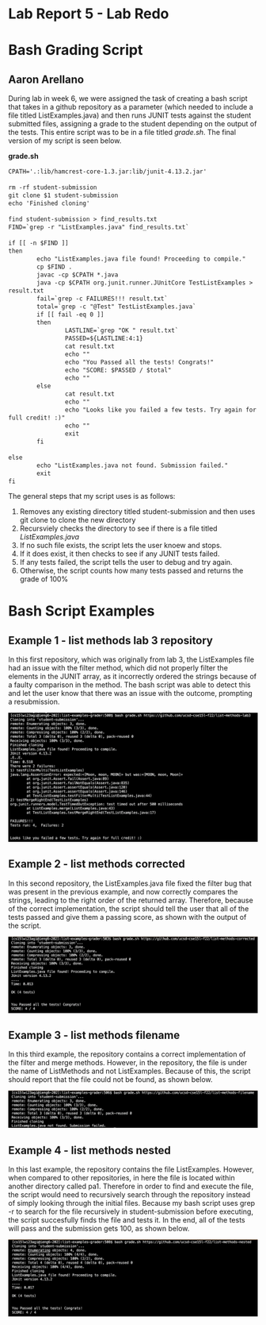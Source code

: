 # Lab Report 5 - Lab Redo 
# Bash Grading Script
## Aaron Arellano

During lab in week 6, we were assigned the task of creating a bash script that takes in a github repository as a parameter (which needed to include a file
titled ListExamples.java) and then runs JUNIT tests against the student submitted files, assigning a grade to the student depending on the output of the 
tests. This entire script was to be in a file titled *grade.sh*. The final version of my script is seen below.

**grade.sh**

```
CPATH='.:lib/hamcrest-core-1.3.jar:lib/junit-4.13.2.jar'

rm -rf student-submission
git clone $1 student-submission
echo 'Finished cloning'

find student-submission > find_results.txt
FIND=`grep -r "ListExamples.java" find_results.txt`

if [[ -n $FIND ]]
then 
        echo "ListExamples.java file found! Proceeding to compile."
        cp $FIND .
        javac -cp $CPATH *.java
        java -cp $CPATH org.junit.runner.JUnitCore TestListExamples > result.txt
        fail=`grep -c FAILURES!!! result.txt`
        total=`grep -c "@Test" TestListExamples.java`
        if [[ fail -eq 0 ]]
        then
                LASTLINE=`grep "OK " result.txt`
                PASSED=${LASTLINE:4:1}
                cat result.txt
                echo ""
                echo "You Passed all the tests! Congrats!"
                echo "SCORE: $PASSED / $total"
                echo ""
        else
                cat result.txt
                echo ""
                echo "Looks like you failed a few tests. Try again for full credit! :)"
                echo ""
                exit
        fi

else
        echo "ListExamples.java not found. Submission failed."
        exit 
fi
```

The general steps that my script uses is as follows:
1. Removes any existing directory titled student-submission and then uses git clone to clone the new directory
2. Recursviely checks the directory to see if there is a file titled *ListExamples.java* 
3. If no such file exists, the script lets the user knoew and stops.
4. If it does exist, it then checks to see if any JUNIT tests failed.
5. If any tests failed, the script tells the user to debug and try again. 
6. Otherwise, the script counts how many tests passed and returns the grade of 100%

# Bash Script Examples

## Example 1 - list methods lab 3 repository

In this first repository, which was originally from lab 3, the ListExamples file had an issue with the filter method, which did not properly filter the
elements in the JUNIT array, as it incorrectly ordered the strings because of a faulty comparison in the method. The bash script was able to detect this
and let the user know that there was an issue with the outcome, prompting a resubmission.



![Image](bash1.png)



## Example 2 - list methods corrected

In this second repository, the ListExamples.java file fixed the filter bug that was present in the previous example, and now correctly compares the strings, leading to the right order of the returned array. Therefore, because of the correct implementation, the script should tell the user that all of the tests passed and give them a passing score, as shown with the output of the script.



![Image](bash2.png)



## Example 3 - list methods filename

In this third example, the repository contains a correct implementation of the filter and merge methods. However, in the repository, the file is under the
name of ListMethods and not ListExamples. Because of this, the script should report that the file could not be found, as shown below.



![Image](bash3.png)



## Example 4 - list methods nested

In this last example, the repository contains the file ListExamples. However, when compared to other repositories, in here the file is located within another directory called pa1. Therefore in order to find and execute the file, the script would need to recursively search through the repository instead of simply looking through the initial files. Because my bash script uses grep -r to search for the file recursively in student-submission before executing, the script succesfully finds the file and tests it. In the end, all of the tests will pass and the submission gets 100, as shown below.



![Image](bash4.png)


